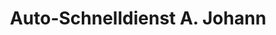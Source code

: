---
title: "Auto-Schnelldienst A. Johann"
url: /lueneburg/auto-schnelldienst-a-johann/
shop: Autowerkstatt
---